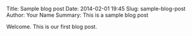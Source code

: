 Title: Sample blog post
Date: 2014-02-01 19:45
Slug: sample-blog-post
Author: Your Name
Summary: This is a sample blog post

Welcome. This is our first blog post.